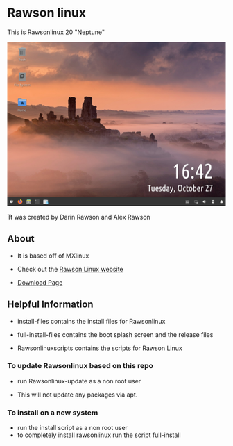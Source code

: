 # Rawson linux

This is Rawsonlinux 20 "Neptune"

<img src="screenshot.png">

Tt was created by Darin Rawson and Alex Rawson

## About

 - It is based off of MXlinux

 - Check out the [Rawson Linux website](https://sites.google.com/view/rawsonlinux/home)
 
 - [Download Page](https://sites.google.com/view/rawsonlinux/download)

## Helpful Information

 - install-files contains the install files for Rawsonlinux

 - full-install-files contains the boot splash screen and the release files

 - Rawsonlinuxscripts contains the scripts for Rawson Linux
### To update Rawsonlinux based on this repo
 - run Rawsonlinux-update as a non root user

 - This will not update any packages via apt.
### To install on a new system
 - run the install script as a non root user
 - to completely install rawsonlinux run the script full-install
